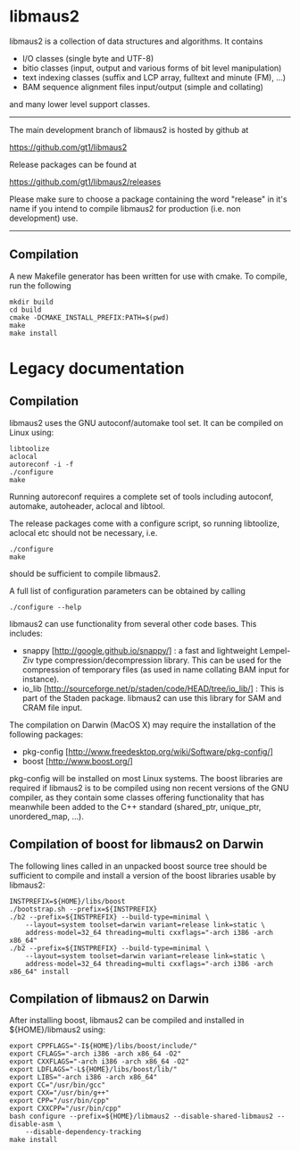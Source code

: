 libmaus2
========

libmaus2 is a collection of data structures and algorithms. It contains

 - I/O classes (single byte and UTF-8)
 - bitio classes (input, output and various forms of bit level manipulation)
 - text indexing classes (suffix and LCP array, fulltext and minute (FM), ...)
 - BAM sequence alignment files input/output (simple and collating)

and many lower level support classes.

-------------------------------------------------------------------------------

The main development branch of libmaus2 is hosted by github at

https://github.com/gt1/libmaus2

Release packages can be found at

https://github.com/gt1/libmaus2/releases

Please make sure to choose a package containing the word "release" in it's name if you
intend to compile libmaus2 for production (i.e. non development) use.

-------------------------------------------------------------------------------

Compilation
-----------
A new Makefile generator has been written for use with cmake. To compile, run the following

	mkdir build
	cd build
	cmake -DCMAKE_INSTALL_PREFIX:PATH=$(pwd)
	make
	make install

Legacy documentation
====================
Compilation
-----------

libmaus2 uses the GNU autoconf/automake tool set. It can be compiled on Linux
using:

	libtoolize
	aclocal
	autoreconf -i -f
	./configure
	make

Running autoreconf requires a complete set of tools including autoconf, automake,
autoheader, aclocal and libtool.

The release packages come with a configure script, so running libtoolize, aclocal etc should not be necessary, i.e.

	./configure
	make

should be sufficient to compile libmaus2.

A full list of configuration parameters can be obtained by calling

	./configure --help

libmaus2 can use functionality from several other code bases. This includes:

 - snappy [http://google.github.io/snappy/] : a fast and lightweight Lempel-Ziv
   type compression/decompression library. This can be used for the compression
   of temporary files (as used in name collating BAM input for instance).
 - io_lib [http://sourceforge.net/p/staden/code/HEAD/tree/io_lib/] : This is
   part of the Staden package. libmaus2 can use this library for SAM and CRAM
   file input.

The compilation on Darwin (MacOS X) may require the installation of the 
following packages:

 - pkg-config [http://www.freedesktop.org/wiki/Software/pkg-config/]
 - boost [http://www.boost.org/]

pkg-config will be installed on most Linux systems. The boost libraries
are required if libmaus2 is to be compiled using non recent versions of the
GNU compiler, as they contain some classes offering functionality that
has meanwhile been added to the C++ standard (shared_ptr, unique_ptr,
unordered_map, ...).

Compilation of boost for libmaus2 on Darwin
------------------------------------------

The following lines called in an unpacked boost source tree should be 
sufficient to compile and install a version of the boost libraries usable
by libmaus2:

	INSTPREFIX=${HOME}/libs/boost
	./bootstrap.sh --prefix=${INSTPREFIX}
	./b2 --prefix=${INSTPREFIX} --build-type=minimal \
		--layout=system toolset=darwin variant=release link=static \
		address-model=32_64 threading=multi cxxflags="-arch i386 -arch x86_64"
	./b2 --prefix=${INSTPREFIX} --build-type=minimal \
		--layout=system toolset=darwin variant=release link=static \
		address-model=32_64 threading=multi cxxflags="-arch i386 -arch x86_64" install

Compilation of libmaus2 on Darwin
--------------------------------

After installing boost, libmaus2 can be compiled and installed in ${HOME}/libmaus2 using:

	export CPPFLAGS="-I${HOME}/libs/boost/include/"
	export CFLAGS="-arch i386 -arch x86_64 -O2"
	export CXXFLAGS="-arch i386 -arch x86_64 -O2"
	export LDFLAGS="-L${HOME}/libs/boost/lib/"
	export LIBS="-arch i386 -arch x86_64"
	export CC="/usr/bin/gcc"
	export CXX="/usr/bin/g++"
	export CPP="/usr/bin/cpp"
	export CXXCPP="/usr/bin/cpp"
	bash configure --prefix=${HOME}/libmaus2 --disable-shared-libmaus2 --disable-asm \
		--disable-dependency-tracking
	make install
